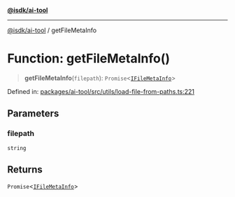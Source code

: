 [**@isdk/ai-tool**](../README.md)

***

[@isdk/ai-tool](../globals.md) / getFileMetaInfo

# Function: getFileMetaInfo()

> **getFileMetaInfo**(`filepath`): `Promise`\<[`IFileMetaInfo`](../interfaces/IFileMetaInfo.md)\>

Defined in: [packages/ai-tool/src/utils/load-file-from-paths.ts:221](https://github.com/isdk/ai-tool.js/blob/7135b3a67072644f21685b76900b7f351401749e/src/utils/load-file-from-paths.ts#L221)

## Parameters

### filepath

`string`

## Returns

`Promise`\<[`IFileMetaInfo`](../interfaces/IFileMetaInfo.md)\>
